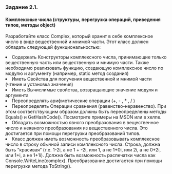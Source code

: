 <h3>Задание 2.1. 
<h4>Комплексные числа (структуры, перегрузка операций, приведения типов,
методы object)</h4>
<p>Разработайте класс Complex, который хранит в себе комплексное число в виде вещественной
и мнимой части. Этот класс должен обладать следующей функциональностью:
<li>Содержать Конструкторы комплексного числа, принимающие только вещественную
часть или вещественную и мнимую части. Также необходимо реализовать функцию,
создающую комплексное число по модулю и аргументу (например, static метод
создания)
<li>Иметь Свойства для получения вещественной и мнимой части (чтение и установка
значения)
<li>Иметь Вычислимые свойства, возвращающие значение модуля и аргумента
<li>Переопределять арифметические операции (+, - , * , / )
<li>Переопределять Операции сравнения (равенство-неравенство). При этом
соответствующим образом должны быть переопределены методы Equals() и
GetHashCode(). Посмотрите примеры на MSDN или в хелпе.
<li>Обладать возможностью явного преобразования в вещественное число и неявного
преобразования из вещественного числа. Это достигается при помощи перегрузки
преобразований типов.
<li>Класс должен иметь возможность преобразовывать комплексное число в строку
обычной записи комплексного числа. Строка, должна быть “красивая” (т.е. 1-2i, а не 1
+ -2i, или 1, а не 1+0i, или 2i, а не 0+2i, или 1+i, а не 1+1i). Должна быть возможность
распечатки числа как Console.WriteLine(complex). Преобразование достигается при
помощи перегрузки метода ToString().
